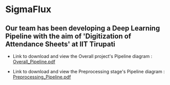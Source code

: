 # SigmaFlux

## Our team has been developing a Deep Learning Pipeline with the aim of 'Digitization of Attendance Sheets' at IIT Tirupati

- Link to download and view the Overall project's Pipeline diagram :
[Overall_Pipeline.pdf](https://github.com/user-attachments/files/20837838/Overall_Pipeline.pdf)

- Link to download and view the Preprocessing stage's Pipeline diagram :
[Preprocessing_Pipeline.pdf](https://github.com/user-attachments/files/20837836/Preprocessing_Pipeline.pdf)
